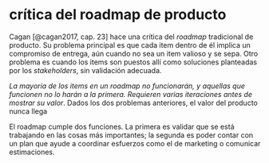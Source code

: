 # crítica del roadmap de producto
Cagan [@cagan2017, cap. 23] hace una crítica del *roadmap* tradicional de producto. Su problema principal es que cada item dentro de él implica un compromiso de entrega, aún cuando no sea un item valioso y se sepa. Otro problema es cuando los items son puestos allí como soluciones planteadas por los *stakeholders*, sin validación adecuada.

*La mayoría de los items en un roadmap no funcionarán, y aquellas que funcionen no lo harán a la primera. Requieren varias iteraciones antes de mostrar su valor*. Dados los dos problemas anteriores, el valor del producto nunca llega

El roadmap cumple dos funciones. La primera es validar que se está trabajando en las cosas más importantes; la segunda es poder contar con un plan que ayude a coordinar esfuerzos como el de marketing o comunicar estimaciones.